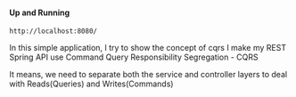 #### Up and Running
```
http://localhost:8080/
```
In this simple application, I try to show the concept of cqrs
I make my REST Spring API use Command Query Responsibility Segregation - CQRS

It means, we need to separate both the service and controller layers to deal with Reads(Queries) and Writes(Commands)


